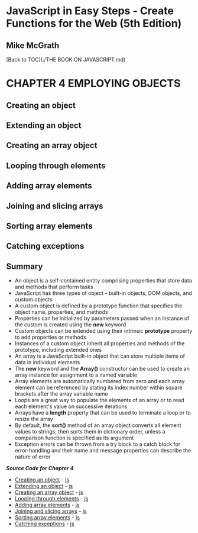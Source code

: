 # **JavaScript in Easy Steps - Create Functions for the Web (5th Edition)**
## Mike McGrath

[Back to TOC](./THE BOOK ON JAVASCRIPT.md)

# CHAPTER 4 EMPLOYING OBJECTS
## Creating an object
## Extending an object
## Creating an array object
## Looping through elements
## Adding array elements
## Joining and slicing arrays
## Sorting array elements
## Catching exceptions
## Summary<br>
   * An object is a self-contained entity comprising properties that store data and methods that perform
     tasks
   * JavaScript has three types of object – built-in objects, DOM objects, and custom objects
   * A custom object is defined by a prototype function that specifies the object name, properties, and
     methods
   * Properties can be initialized by parameters passed when an instance of the custom is created using
     the __new__ keyword
   * Custom objects can be extended using their intrinsic __prototype__ property to add properties or
     methods
   * Instances of a custom object inherit all properties and methods of the prototype, including extended
     ones
   * An array is a JavaScript built-in object that can store multiple items of data in individual elements
   * The __new__ keyword and the __Array()__ constructor can be used to create an array instance for
     assignment to a named variable
   * Array elements are automatically numbered from zero and each array element can be referenced by stating
     its index number within square brackets after the array variable name
   * Loops are a great way to populate the elements of an array or to read each element's value on successive
     iterations
   * Arrays have a __length__ property that can be used to terminate a loop or to resize the array
   * By default, the __sort()__ method of an array object converts all element values to strings, then sorts
     them in dictionary order, unless a comparison function is specified as its argument
   * Exception errors can be thrown from a try block to a catch block for error-handling and their name and
     message properties can describe the nature of error

***Source Code for Chapter 4***
        <ul>
          <li><a href="src/4-Employing objects/object.html">Creating an object</a> -
            <a href="src/4-Employing objects/object.js"> js</a></li>
          <li><a href="src/4-Employing objects/prototype.html">Extending an object</a> -
            <a href="src/4-Employing objects/prototype.js"> js</a></li>
          <li><a href="src/4-Employing objects/array.html">Creating an array object</a> -
            <a href="src/4-Employing objects/array.js"> js</a></li>
          <li><a href="src/4-Employing objects/elements.html">Looping through elements</a> -
            <a href="src/4-Employing objects/elements.js"> js</a></li>
          <li><a href="src/4-Employing objects/resize.html">Adding array elements</a> -
            <a href="src/4-Employing objects/resize.js"> js</a></li>
          <li><a href="src/4-Employing objects/slice.html">Joining and slicing arrays</a> -
            <a href="src/4-Employing objects/slice.js"> js</a></li>
          <li><a href="src/4-Employing objects/sort.html">Sorting array elements</a> -
            <a href="src/4-Employing objects/sort.js"> js</a></li>
          <li><a href="src/4-Employing objects/trycatch.html">Catching exceptions</a> -
            <a href="src/4-Employing objects/trycatch.js"> js</a></li>
        </ul>
